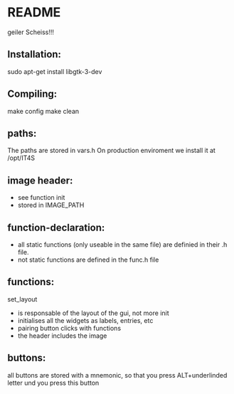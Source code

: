 # README #
geiler Scheiss!!!

## Installation: ##
sudo apt-get install libgtk-3-dev

## Compiling: ##
make config
make clean

## paths: ##
The paths are stored in vars.h
On production enviroment we install it at /opt/IT4S

## image header: ## 
* see function init
* stored in IMAGE_PATH

## function-declaration: ##
* all static functions (only useable in the same file) are definied in their .h file.
* not static functions are defined in the func.h file

## functions: ##
set_layout
* is responsable of the layout of the gui, not more
init
* initialises all the widgets as labels, entries, etc
* pairing button clicks with functions
* the header includes the image
## buttons: ##
all buttons are stored with a mnemonic, so that you press ALT+underlinded letter und you press this button

